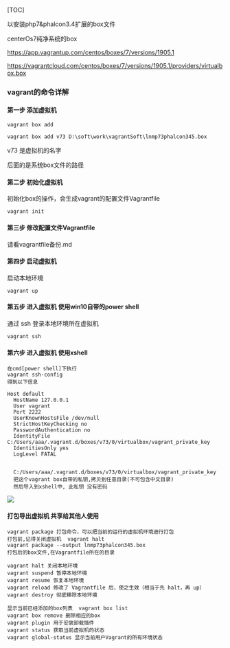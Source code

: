 [TOC]

以安装php7&phalcon3.4扩展的box文件

centerOs7纯净系统的box

https://app.vagrantup.com/centos/boxes/7/versions/1905.1

https://vagrantcloud.com/centos/boxes/7/versions/1905.1/providers/virtualbox.box







### vagrant的命令详解



#### 第一步 添加虚拟机

```
vagrant box add 

vagrant box add v73 D:\soft\work\vagrantSoft\lnmp73phalcon345.box
```

v73 是虚拟机的名字

后面的是系统box文件的路径

#### 第二步  初始化虚拟机

初始化box的操作，会生成vagrant的配置文件Vagrantfile

```
vagrant init 
```

#### 第三步 修改配置文件Vagrantfile

请看vagrantfile备份.md

#### 第四步 启动虚拟机
启动本地环境
```
vagrant up 
```


#### 第五步 进入虚拟机 使用win10自带的power shell

通过 ssh 登录本地环境所在虚拟机

```
vagrant ssh 
```

#### 第六步 进入虚拟机 使用xshell
```
在cmd[power shell]下执行
vagrant ssh-config  
得到以下信息

Host default
  HostName 127.0.0.1
  User vagrant
  Port 2222
  UserKnownHostsFile /dev/null
  StrictHostKeyChecking no
  PasswordAuthentication no
  IdentityFile C:/Users/aaa/.vagrant.d/boxes/v73/0/virtualbox/vagrant_private_key
  IdentitiesOnly yes
  LogLevel FATAL
  
  
  C:/Users/aaa/.vagrant.d/boxes/v73/0/virtualbox/vagrant_private_key
  把这个vagrant box自带的私钥,拷贝到任意目录(不可包含中文目录)
  然后导入到xshell中, 此私钥 没有密码
```

![](http://qa3sq0khl.bkt.clouddn.com/20200512181740.png)

#### 打包导出虚拟机 共享给其他人使用

```
vagrant package 打包命令，可以把当前的运行的虚拟机环境进行打包
打包前,记得关闭虚拟机  vagrant halt
vagrant package --output lnmp73phalcon345.box
打包后的box文件,在Vagrantfile所在的目录
```


```
vagrant halt 关闭本地环境
vagrant suspend 暂停本地环境
vagrant resume 恢复本地环境
vagrant reload 修改了 Vagrantfile 后，使之生效（相当于先 halt，再 up）
vagrant destroy 彻底移除本地环境

显示当前已经添加的box列表  vagrant box list 
vagrant box remove 删除相应的box
vagrant plugin 用于安装卸载插件
vagrant status 获取当前虚拟机的状态
vagrant global-status 显示当前用户Vagrant的所有环境状态
```
